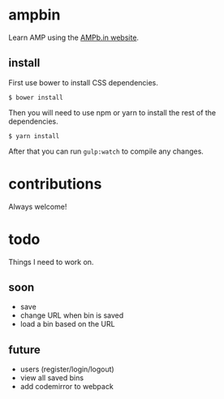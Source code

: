 # ampbin

Learn AMP using the [AMPb.in website](https://ampb.in).

## install

First use bower to install CSS dependencies.

```shell
$ bower install
```

Then you will need to use npm or yarn to install the rest of the dependencies.

```shell
$ yarn install
```

After that you can run `gulp:watch` to compile any changes.

# contributions

Always welcome!

# todo

Things I need to work on.

## soon

* save
* change URL when bin is saved
* load a bin based on the URL

## future

* users (register/login/logout)
* view all saved bins
* add codemirror to webpack
